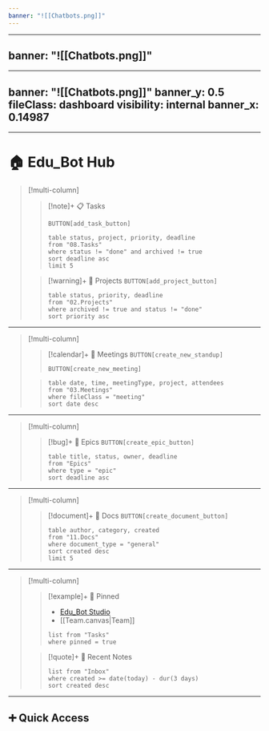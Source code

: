 ```yaml
---
banner: "![[Chatbots.png]]"
---
```

---
banner: "![[Chatbots.png]]"
---
---
banner: "![[Chatbots.png]]"
banner_y: 0.5
fileClass: dashboard
visibility: internal
banner_x: 0.14987
---
---
# 🏠 Edu_Bot Hub

> [!multi-column]
>
>> [!note]+ 📋 Tasks
>> 
>> `BUTTON[add_task_button]`
>>
>>
>> ```dataview
>> table status, project, priority, deadline
>> from "08.Tasks"
>> where status != "done" and archived != true
>> sort deadline asc
>> limit 5
>> ```
>
>> [!warning]+ 🚧 Projects
>> `BUTTON[add_project_button]`
>>
>>
>> ```dataview
>> table status, priority, deadline
>> from "02.Projects"
>> where archived != true and status != "done"
>> sort priority asc
>> ```

---

> [!multi-column]
>
>> [!calendar]+ 📅 Meetings
>> `BUTTON[create_new_standup]`
>>
>> `BUTTON[create_new_meeting]`
>
>> ```dataview
>> table date, time, meetingType, project, attendees
>> from "03.Meetings"
>> where fileClass = "meeting"
>> sort date desc
>> ```

---

> [!multi-column]
>
>> [!bug]+ 🧱 Epics
>> `BUTTON[create_epic_button]`
>>
>>
>> ```dataview
>> table title, status, owner, deadline
>> from "Epics"
>> where type = "epic"
>> sort deadline asc
>> ```

---

> [!multi-column]
>
>> [!document]+ 📄 Docs
>> `BUTTON[create_document_button]`
>> 
>> ```dataview
>> table author, category, created
>> from "11.Docs"
>> where document_type = "general"
>> sort created desc
>> limit 5
>> ```

---

> [!multi-column]
>
>> [!example]+ 📌 Pinned
>> - [Edu_Bot Studio](Edu_BotStudio.md)
>> - [[Team.canvas|Team]]
>>
>> ```dataview
>> list from "Tasks"
>> where pinned = true
>> ```
>
>> [!quote]+ 🧾 Recent Notes
>>
>> ```dataview
>> list from "Inbox"
>> where created >= date(today) - dur(3 days)
>> sort created desc
>> ```

---

## ➕ Quick Access
